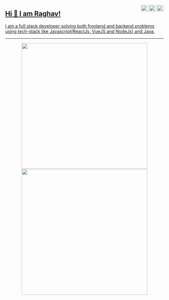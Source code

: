 <a href="https://twitter.com/iamraghavpahwa" target="_blank" rel="nofollow"><img align="right" alt="Raghav's Twitter" width="22px" src="https://cdn.jsdelivr.net/npm/simple-icons@v3/icons/twitter.svg" /></a><a href="https://www.linkedin.com/in/raghav-pahwa/" target="_blank" rel="nofollow"><img align="right" alt="Raghav's Linkdein" width="22px" src="https://cdn.jsdelivr.net/npm/simple-icons@v3/icons/linkedin.svg" /></a><a href="https://leetcode.com/raghavpahwa" target="_blank" ref="nofollow"><img align="right" alt="Raghav's Leetcode" width="22px" src="https://cdn.jsdelivr.net/npm/simple-icons@3.13.0/icons/leetcode.svg" />

## Hi 👋 I am Raghav! 
I am a full stack developer solving both frontend and backend problems using tech-stack like Javascript(ReactJs, VueJS and NodeJs) and Java.


---
<p align = "center">
  <img src = "https://github-readme-stats.vercel.app/api?username=pahwaraghav&show_icons=true&theme=bear" width = 400>
  <img src = "https://github-readme-streak-stats.herokuapp.com?user=pahwaraghav&theme=dark&hide_border=true" width = 400>
</p>
  
<!-- 
  <img src="https://github-profile-trophy.vercel.app/?username=pahwaraghav&theme=onedark&column=7" alt="logo" height="160" align="center" style="margin: auto; margin-bottom: 20px;" />
 -->

